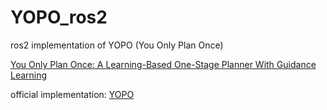 # YOPO_ros2

ros2 implementation of YOPO (You Only Plan Once)

[You Only Plan Once: A Learning-Based One-Stage Planner With Guidance Learning](https://ieeexplore.ieee.org/document/10528860)

official implementation: [YOPO](https://github.com/TJU-Aerial-Robotics/YOPO)